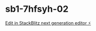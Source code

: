 # sb1-7hfsyh-02

[Edit in StackBlitz next generation editor ⚡️](https://stackblitz.com/~/github.com/allenkiesha/sb1-7hfsyh-02)